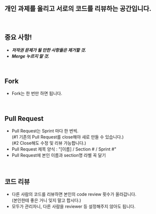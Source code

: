 ## 개인 과제를 올리고 서로의 코드를 리뷰하는 공간입니다. 
<br/>

## 중요 사항!
- ***저작권 문제가 될 만한 사항들은 제거할 것.***  
- ***Merge 누르지 말 것.***
<br/>

## Fork
- Fork는 한 번만 하면 됩니다.
<br/>

## Pull Request
- Pull Request는 Sprint 마다 한 번씩.   
  (#1 기존의 Pull Request를 close해야 새로 만들 수 있습니다.)   
  (#2 Close해도 수정 및 리뷰 가능합니다.)
- Pull Request 제목 양식 : "[이름] / Section # / Sprint #"
- Pull Request에 본인 이름과 section명 라벨 꼭 달기 
<br/>

## 코드 리뷰
- 다른 사람의 코드를 리뷰하면 본인의 code review 횟수가 올라갑니다.   
  (본인한테 좋은 거니 잊지 말고 합시다.)   
- 모두가 관리자니, 다른 사람을 reviewer 등 설정해주지 않아도 됩니다.  
<br/>
